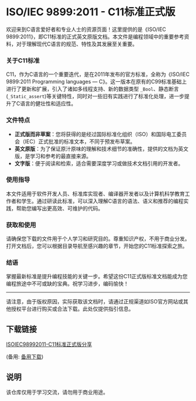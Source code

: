 # ISO/IEC 9899:2011 - C11标准正式版

欢迎来到C语言爱好者和专业人士的资源页面！这里提供的是《ISO/IEC 9899:2011》，即C11标准的正式英文原版文档。本文件是编程领域中的重要参考资料，对于理解现代C语言的规范、特性及其发展至关重要。

### 关于C11标准

C11，作为C语言的一个重要迭代，是在2011年发布的官方标准，全称为《ISO/IEC 9899:2011 Programming languages — C》。这一版本在原有的C99标准基础上进行了更新和扩展，引入了诸如多线程支持、新的数据类型 `_Bool`、静态断言(`_Static_assert`)等关键特性，同时对一些旧有实践进行了标准化处理，进一步提升了C语言的健壮性和适应性。

### 文件特点

- **正式版而非草案**：您将获得的是经过国际标准化组织（ISO）和国际电工委员会（IEC）正式批准的标准文本，不同于预发布草案。
- **英文原版**：为了保证原汁原味的理解和技术细节的准确性，提供的文档为英文版，是学习和参考的最直接来源。
- **文字版**：便于阅读和检索，适合需要深度学习或做技术文档引用的开发者。

### 使用指导

本文件适用于软件开发人员、标准库实现者、编译器开发者以及计算机科学教育工作者和学生。通过研读此标准，可以深入理解C语言的语法、语义和推荐的编程实践，帮助您编写出更高效、可维护的代码。

### 获取和使用

请确保您下载的文件用于个人学习和研究目的。尊重知识产权，不用于商业分发。打开文档后，您可以根据目录导航至感兴趣的章节，开始您的C11标准探索之旅。

### 结语

掌握最新标准是提升编程技能的关键一步。希望这份C11正式版标准文档能成为您编程旅途中不可或缺的宝典。祝学习进步，编码愉快！

---

请注意，由于版权原因，实际获取该文档时，请通过正规渠道如ISO官方网站或其他授权平台进行购买或合法下载。此处仅提供指引信息。

## 下载链接
[ISOIEC98992011-C11标准正式版分享](https://pan.quark.cn/s/1c77c0542513) 

(备用: [备用下载](https://pan.baidu.com/s/1jLGltLhHP0iT--rFLHgQWw?pwd=1234))

## 说明

该仓库仅用于学习交流，请勿用于商业用途。
